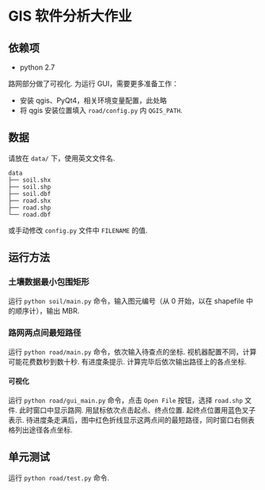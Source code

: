 # GIS 软件分析大作业

## 依赖项

* python 2.7

路网部分做了可视化. 为运行 GUI，需要更多准备工作：

* 安装 qgis、PyQt4，相关环境变量配置，此处略
* 将 qgis 安装位置填入 `road/config.py` 内 `QGIS_PATH`.


## 数据
请放在 `data/` 下，使用英文文件名.
```
data
├── soil.shx
├── soil.shp
├── soil.dbf
├── road.shx
├── road.shp
└── road.dbf
```
或手动修改 `config.py` 文件中 `FILENAME` 的值.


## 运行方法
### 土壤数据最小包围矩形
运行 `python soil/main.py` 命令，输入图元编号（从 0 开始，以在 shapefile 中的顺序计），输出 MBR.

### 路网两点间最短路径
运行 `python road/main.py` 命令，依次输入待查点的坐标. 视机器配置不同，计算可能花费数秒到数十秒. 有进度条提示. 计算完毕后依次输出路径上的各点坐标.

#### 可视化
运行 `python road/gui_main.py` 命令，点击 `Open File` 按钮，选择 `road.shp` 文件. 此时窗口中显示路网. 用鼠标依次点击起点、终点位置. 起终点位置用蓝色叉子表示. 待进度条走满后，图中红色折线显示这两点间的最短路径，同时窗口右侧表格列出途径各点坐标.


## 单元测试
运行 `python road/test.py` 命令.
